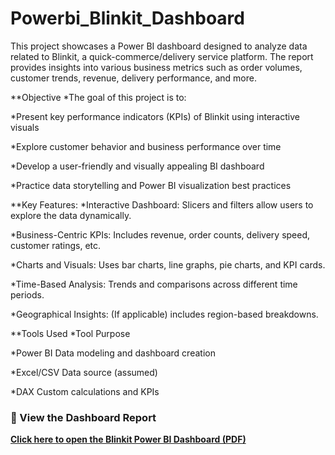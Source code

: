 # Powerbi_Blinkit_Dashboard
This project showcases a Power BI dashboard designed to analyze data related to Blinkit, a quick-commerce/delivery service platform. The report provides insights into various business metrics such as order volumes, customer trends, revenue, delivery performance, and more.

**Objective
*The goal of this project is to:

*Present key performance indicators (KPIs) of Blinkit using interactive visuals

*Explore customer behavior and business performance over time

*Develop a user-friendly and visually appealing BI dashboard

*Practice data storytelling and Power BI visualization best practices

**Key Features:
*Interactive Dashboard: Slicers and filters allow users to explore the data dynamically.

*Business-Centric KPIs: Includes revenue, order counts, delivery speed, customer ratings, etc.

*Charts and Visuals: Uses bar charts, line graphs, pie charts, and KPI cards.

*Time-Based Analysis: Trends and comparisons across different time periods.

*Geographical Insights: (If applicable) includes region-based breakdowns.

**Tools Used
*Tool	Purpose

*Power BI	Data modeling and dashboard creation

*Excel/CSV	Data source (assumed)

*DAX	Custom calculations and KPIs

### 🔗 View the Dashboard Report

 **[Click here to open the Blinkit Power BI Dashboard (PDF)](https://github.com/pallavi544/Powerbi_Blinkit_Dashboard/blob/main/blink%20it%20project.pdf)**  
